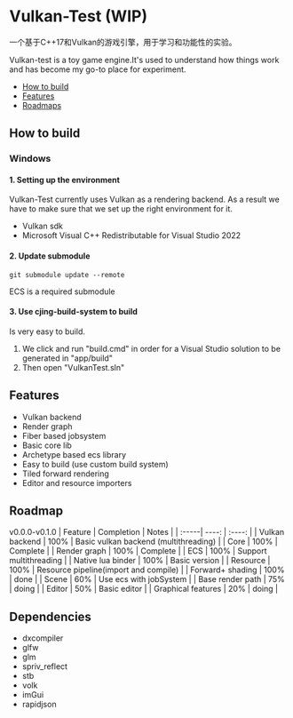 # Vulkan-Test  (WIP)
一个基于C++17和Vulkan的游戏引擎，用于学习和功能性的实验。  
  
Vulkan-test is a toy game engine.It's used to understand how things work and has become my go-to place for experiment.

  - [How to build](#How-to-build)
  - [Features](#Features)
  - [Roadmaps](#Roadmap)

## How to build
### Windows
#### 1. Setting up the environment
Vulkan-Test currently uses Vulkan as a rendering backend.
As a result we have to make sure that we set up the right environment for it. 
* Vulkan sdk
* Microsoft Visual C++ Redistributable for Visual Studio 2022

#### 2. Update submodule
```
git submodule update --remote   
```
ECS is a required submodule

#### 3. Use cjing-build-system to build
Is very easy to build.  
1. We click and run "build.cmd" in order for a Visual Studio solution to be generated in "app/build"
2. Then open "VulkanTest.sln"

## Features
* Vulkan backend
* Render graph
* Fiber based jobsystem
* Basic core lib
* Archetype based ecs library
* Easy to build (use custom build system)
* Tiled forward rendering
* Editor and resource importers

## Roadmap
v0.0.0-v0.1.0
| Feature  | Completion | Notes |
| :-----| ----: | :----: |
| Vulkan backend | 100% | Basic vulkan backend (multithreading) |
| Core | 100% | Complete | 
| Render graph | 100% | Complete | 
| ECS | 100% | Support multithreading | 
| Native lua binder | 100% | Basic version | 
| Resource | 100% | Resource pipeline(import and compile) | 
| Forward+ shading | 100% | done | 
| Scene | 60% | Use ecs with jobSystem | 
| Base render path | 75% | doing | 
| Editor | 50% | Basic editor | 
| Graphical features | 20% | doing | 


## Dependencies
* dxcompiler
* glfw
* glm
* spriv_reflect
* stb
* volk
* imGui
* rapidjson